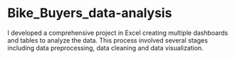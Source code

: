 # Bike_Buyers_data-analysis
I developed a comprehensive project in Excel creating multiple dashboards and tables to analyze the data. This process involved several stages including data preprocessing, data cleaning and data visualization.
